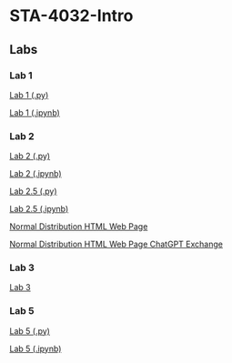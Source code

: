# STA-4032-Intro

## Labs

### Lab 1

[Lab 1 (.py)](https://github.com/spencer-sw/STA-4032-Intro/blob/main/spencer_werhan_math_24_lab_1.py)

[Lab 1 (.ipynb)](https://github.com/spencer-sw/STA-4032-Intro/blob/main/Spencer_Werhan_Math_24_Lab_1.ipynb)

### Lab 2

[Lab 2 (.py)](https://github.com/spencer-sw/STA-4032-Intro/blob/main/spencer_werhan_24_lab_2.py)

[Lab 2 (.ipynb)](https://github.com/spencer-sw/STA-4032-Intro/blob/main/Spencer_Werhan_24_Lab_2.ipynb)

[Lab 2.5 (.py)](https://github.com/spencer-sw/STA-4032-Intro/blob/main/spencer_werhan_24_lab_2_5_.py)

[Lab 2.5 (.ipynb)](https://github.com/spencer-sw/STA-4032-Intro/blob/main/Spencer_Werhan_24_Lab_2_5_.ipynb)

[Normal Distribution HTML Web Page](https://github.com/spencer-sw/STA-4032-Intro/blob/main/NormDist.html)

[Normal Distribution HTML Web Page ChatGPT Exchange](https://chat.openai.com/share/5c0d19cb-f170-40d2-8600-cbb663f4c5a8)

### Lab 3

[Lab 3]()

### Lab 5

[Lab 5 (.py)]()

[Lab 5 (.ipynb)]()
